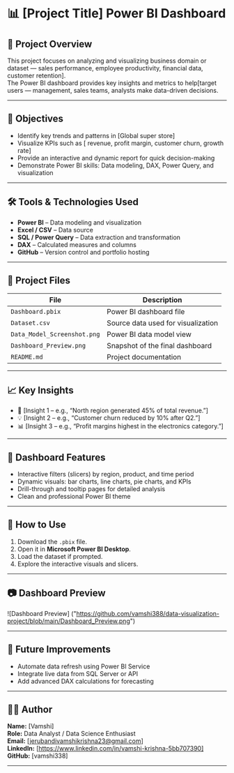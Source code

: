 # 📊 [Project Title] Power BI Dashboard

## 🧠 Project Overview
This project focuses on analyzing and visualizing business domain or dataset —  sales performance, employee productivity, financial data, customer retention].  
The Power BI dashboard provides key insights and metrics to help[target users —  management, sales teams, analysts make data-driven decisions.

---

## 🎯 Objectives
- Identify key trends and patterns in [Global super store]
- Visualize KPIs such as [ revenue, profit margin, customer churn, growth rate]
- Provide an interactive and dynamic report for quick decision-making
- Demonstrate Power BI skills: Data modeling, DAX, Power Query, and visualization

---

## 🛠️ Tools & Technologies Used
- **Power BI** – Data modeling and visualization  
- **Excel / CSV** – Data source  
- **SQL / Power Query** – Data extraction and transformation  
- **DAX** – Calculated measures and columns  
- **GitHub** – Version control and portfolio hosting  

---

## 📂 Project Files
| File | Description |
|------|--------------|
| `Dashboard.pbix` | Power BI dashboard file |
| `Dataset.csv` | Source data used for visualization |
| `Data_Model_Screenshot.png` | Power BI data model view |
| `Dashboard_Preview.png` | Snapshot of the final dashboard |
| `README.md` | Project documentation |

---

## 📈 Key Insights
- 🧩 [Insight 1 – e.g., “North region generated 45% of total revenue.”]  
- 💡 [Insight 2 – e.g., “Customer churn reduced by 10% after Q2.”]  
- 📊 [Insight 3 – e.g., “Profit margins highest in the electronics category.”]  

---

## 🧩 Dashboard Features
- Interactive filters (slicers) by region, product, and time period  
- Dynamic visuals: bar charts, line charts, pie charts, and KPIs  
- Drill-through and tooltip pages for detailed analysis  
- Clean and professional Power BI theme  

---

## 🚀 How to Use
1. Download the `.pbix` file.  
2. Open it in **Microsoft Power BI Desktop**.  
3. Load the dataset if prompted.  
4. Explore the interactive visuals and slicers.  

---

## 📷 Dashboard Preview
![Dashboard Preview] ("https://github.com/vamshi388/data-visualization-project/blob/main/Dashboard_Preview.png")

---

## 💬 Future Improvements
- Automate data refresh using Power BI Service  
- Integrate live data from SQL Server or API  
- Add advanced DAX calculations for forecasting  

---

## 👨‍💻 Author
**Name:** [Vamshi]  
**Role:** Data Analyst / Data Science Enthusiast  
**Email:** [jerubandivamshikrishna23@gmail.com]  
**LinkedIn:** [https://www.linkedin.com/in/vamshi-krishna-5bb707390]  
**GitHub:** [vamshi338]



---

